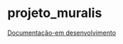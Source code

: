# projeto_muralis

[Documentação-em desenvolvimento](https://docs.google.com/document/d/1d4kv7eXMQl2XAadVnQPsh0d2UJo_1JQpQS54pWFyb4U/edit?usp=sharing)
